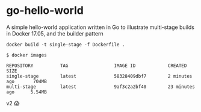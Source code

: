 # go-hello-world
A simple hello-world application written in Go to illustrate multi-stage builds in Docker 17.05, and the builder pattern

`docker build -t single-stage -f Dockerfile .`

```
$ docker images

REPOSITORY          TAG                 IMAGE ID            CREATED             SIZE
single-stage        latest              58328409dbf7        2 minutes ago       704MB
multi-stage         latest              9af3c2a2bf40        23 minutes ago      5.54MB
```
v2
😱
